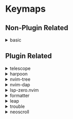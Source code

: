 # Keymaps

## Non-Plugin Related

<details/>

<Summary>basic</Summary>

- `<leader>t`   - Enter Terminal Mode
- `<Esc>`       - Escape Terminal Mode
- `<leader>d`   - Black Hole Delete
- `<leader>e`   - Vim File Explorer
- `<leader>y`   - Copy to System Clipboard

</details>

## Plugin Related

<details/>

<Summary>telescope</summary>

- `<leader>ff`  - Toggle Telescope Find Files
- `<leader>fg`  - Toggle Telescope Live Grep
- `<leader>fh`  - Toggle Telescope Help Tags

</details>

<details/>

<Summary>harpoon</summary>

- `Ctrl-e`      - Open Stabbed Windows
- `<leader>-a`   - Stab Window
- `Ctrl-t`      - Switch to Window 1
- `Ctrl-h`      - Switch to Window 2

</details>

<details/>

<Summary>nvim-tree</summary>

- `<leader>-f`  - Open Tree

</details>

<details/>

<Summary>nvim-dap</summary>

- `Alt-t`       - Toggle Dap Window
- `Ctrl-c`      - Continue
- `Ctrl-right`  - Step Over
- `Ctrl-down`   - Step Into
- `Ctrl-up`     - Step Out
- `Ctrl-x`      - Toggle Breakpoint
- `Ctrl-t`      - Reset
- `Ctrl-k`      - Eval
- `Ctrl-w`      - Elements Watches Add
- `Ctrl-m`      - Float Element
- `Ctrl-v`      - Float Element Scopes
- `Ctrl-r`      - Float Element Repl
- `Ctrl-q`      - Terminate

</details>

<details/>

<Summary>lsp-zero.nvim</summary>

- `gD`          - Go to Declaration
- `gd`          - Go to Definition
- `K`           - Hover
- `<leader>vws` - Workspace Symbol
- `<leader>vd`  - Diagnostic Open Float
- `[d`          - Diagnostic Go to Next
- `]d`          - Diagnostic Go to Previous
- `<leader>vca` - Code Action
- `<leader>vrr` - References
- `Ctrl-h`      - Signature Help
- `,f`          - Formatting (See formatter Plugin)

</details>


<details/>

<Summary>formatter</summary>

- `<leader>F`   - Format Write

</details>

<details/>

<Summary>leap</summary>

- `s`           - leap Forward
- `S`           - leap Backwards

</details>

<details/>

<Summary>trouble</summary>

- `<leader>xx`  - Diagnostics Toggle
- `<leader>xX`  - Diagnostics Toggle for Current Buffer
- `<leader>xs`  - Symbols Toggle
- `<leader>xl`  - Lsp Toggle Focus Window Position Right False
- `<leader>xL`  - Loclist Toggle
- `<leader>xQ`  - Trouble Quick Fix List Toggle

</details>

<details/>

<Summary>neoscroll</summary>

- `Ctrl-d`      - Scroll Down
- `Ctrl-u`      - Scroll Up
- `Ctrl-b`      - Large Scroll Up
- `Ctrl-f`      - Large Scroll Down
- `C-y`         - Little Scroll Up

</details>
